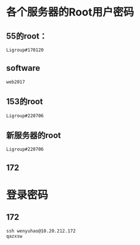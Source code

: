 # 各个服务器的Root用户密码

## 55的root：

```
Ligroup#170120
```

## software

```
web2017
```


## 153的root

```
Ligroup#220706
```

## 新服务器的root

```
Ligroup#220706
```

## 172


# 登录密码

## 172
```
ssh wenyuhao@10.20.212.172
qazxsw
```
